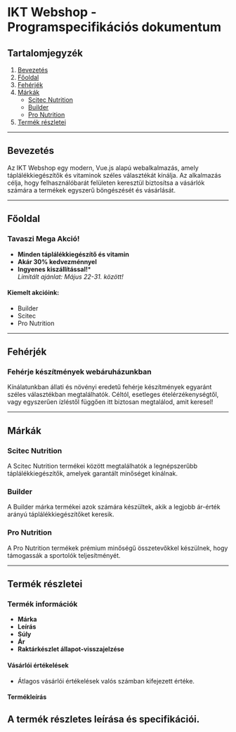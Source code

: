 # IKT Webshop - Programspecifikációs dokumentum

## Tartalomjegyzék
1. [Bevezetés](#bevezetés)
2. [Főoldal](#főoldal)
3. [Fehérjék](#fehérjék)
4. [Márkák](#márkák)
    - [Scitec Nutrition](#scitec-nutrition)
    - [Builder](#builder)
    - [Pro Nutrition](#pro-nutrition)
5. [Termék részletei](#termék-részletei)

---

## Bevezetés
Az IKT Webshop egy modern, Vue.js alapú webalkalmazás, amely táplálékkiegészítők és vitaminok széles választékát kínálja. Az alkalmazás célja, hogy felhasználóbarát felületen keresztül biztosítsa a vásárlók számára a termékek egyszerű böngészését és vásárlását.

---

## Főoldal
### Tavaszi Mega Akció!
- **Minden táplálékkiegészítő és vitamin**
- **Akár 30% kedvezménnyel**
- **Ingyenes kiszállítással!***  
  *Limitált ajánlat: Május 22-31. között!*

#### Kiemelt akcióink:
- Builder
- Scitec
- Pro Nutrition

---

## Fehérjék
### Fehérje készítmények webáruházunkban
Kínálatunkban állati és növényi eredetű fehérje készítmények egyaránt széles választékban megtalálhatók. Céltól, esetleges ételérzékenységtől, vagy egyszerűen ízléstől függően itt biztosan megtalálod, amit keresel!

---

## Márkák

### Scitec Nutrition
A Scitec Nutrition termékei között megtalálhatók a legnépszerűbb táplálékkiegészítők, amelyek garantált minőséget kínálnak.

### Builder
A Builder márka termékei azok számára készültek, akik a legjobb ár-érték arányú táplálékkiegészítőket keresik.

### Pro Nutrition
A Pro Nutrition termékek prémium minőségű összetevőkkel készülnek, hogy támogassák a sportolók teljesítményét.

---

## Termék részletei
### Termék információk
- **Márka**
- **Leírás**
- **Súly**
- **Ár**
- **Raktárkészlet állapot-visszajelzése**

#### Vásárlói értékelések
- Átlagos vásárlói értékelések valós számban kifejezett értéke.

#### Termékleírás
A termék részletes leírása és specifikációi.
---